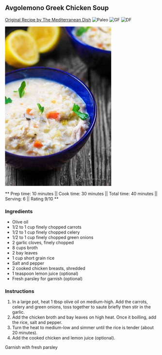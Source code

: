 ## Avgolemono Greek Chicken Soup

[Original Recipe by The Mediterranean Dish](https://www.themediterraneandish.com/avgolemono-soup-recipe/)
![Paleo](https://img.shields.io/badge/-Paleo-blueviolet.svg)
![GF](https://img.shields.io/badge/-Gluten--free-yellow.svg)
![DF](https://img.shields.io/badge/-Dairy--free-blue.svg)

![Picture](../img/avgolemono_soup.jpg)

** Prep time: 10 minutes || Cook time: 30 minutes || Total time: 40 minutes || Serving: 6 || Rating 9/10 **

### Ingredients

- Olive oil
- 1/2 to 1 cup finely chopped carrots
- 1/2 to 1 cup finely chopped celery
- 1/2 to 1 cup finely chopped green onions
- 2 garlic cloves, finely chopped
- 8 cups broth
- 2 bay leaves
- 1 cup short grain rice
- Salt and pepper
- 2 cooked chicken breasts, shredded
- 1 teaspoon lemon juice (optional)
- Fresh parsley for garnish (optional)

### Instructions

1. In a large pot, heat 1 tbsp olive oil on medium-high. Add the carrots, celery and green onions, toss together to saute briefly then stir in the garlic.
2. Add the chicken broth and bay leaves on high heat. Once it boilling, add the rice, salt and pepper. 
3. Turn the heat to medium-low and simmer until the rice is tender (about 20 minutes). 
4. Add the cooked chicken and lemon juice (optional).

Garnish with fresh parsley
